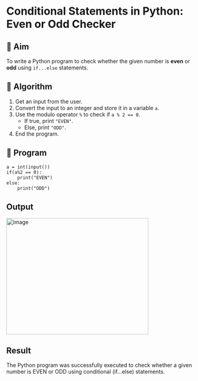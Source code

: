 # Conditional Statements in Python: Even or Odd Checker

## 🎯 Aim
To write a Python program to check whether the given number is **even** or **odd** using `if...else` statements.

## 🧠 Algorithm
1. Get an input from the user.
2. Convert the input to an integer and store it in a variable `a`.
3. Use the modulo operator `%` to check if `a % 2 == 0`.
   - If true, print `"EVEN"`.
   - Else, print `"ODD"`.
4. End the program.

## 🧾 Program
```
a = int(input())
if(a%2 == 0):
    print("EVEN")
else:
    print("ODD")
```
## Output
<img width="374" height="306" alt="image" src="https://github.com/user-attachments/assets/509fe0b2-4b9b-45ea-aea5-2a4ebd88f836" />


## Result
The Python program was successfully executed to check whether a given number is EVEN or ODD using conditional (if...else) statements.
